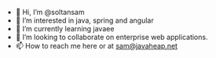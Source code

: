 - 👋 Hi, I’m @soltansam
- 👀 I’m interested in java, spring and angular
- 🌱 I’m currently learning javaee
- 💞️ I’m looking to collaborate on enterprise web applications.
- 📫 How to reach me here or at sam@javaheap.net

<!---
soltansam/soltansam is a ✨ special ✨ repository because its `README.md` (this file) appears on your GitHub profile.
You can click the Preview link to take a look at your changes.
--->
